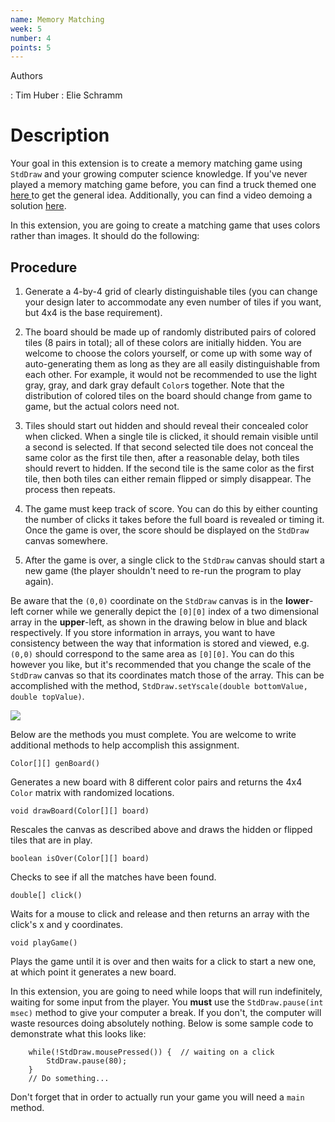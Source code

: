 ```yaml
---
name: Memory Matching
week: 5
number: 4
points: 5
---
```


Authors

: Tim Huber
: Elie Schramm

# Description

Your goal in this extension is to create a memory matching game using `StdDraw` and your growing computer 
science knowledge. If you\'ve never played a memory matching game before, you can find a truck themed one 
<a href="http://www.sproutonline.com/games/bill-boards-memory-match" target="new"> here </a>
to get the general idea. Additionally, you can find a video demoing a solution 
<a href="Extensions/memorymatch.mp4" target="new">here</a>.

In this extension, you are going to create a matching game that uses colors rather than images. It should do the following:

## Procedure

1. Generate a 4-by-4 grid of clearly distinguishable tiles (you can change your design later to accommodate any even number of tiles if you want, but 4x4 is the base requirement).

2. The board should be made up of randomly distributed pairs of colored tiles (8 pairs in total); all of these colors are initially hidden. You are welcome to choose the colors yourself, or come up with some way of auto-generating them as long as they are all easily distinguishable from each other. For example, it would not be recommended to use the light gray, gray, and dark gray default `Color`s together. Note that the distribution of colored tiles on the board should change from game to game, but the actual colors need not.

3. Tiles should start out hidden and should reveal their concealed color when clicked. When a single tile is clicked, it should remain visible until a second is selected. If that second selected tile does not conceal the same color as the first tile then, after a reasonable delay, both tiles should revert to hidden. If the second tile is the same color as the first tile, then both tiles can either remain flipped or simply disappear. The process then repeats. 

4. The game must keep track of score. You can do this by either counting the number of clicks it takes before the full board is revealed or timing it. Once the game is over, the score should be displayed on the `StdDraw` canvas somewhere.

5. After the game is over, a single click to the `StdDraw` canvas should start a new game (the player shouldn\'t need to re-run the program to play again).

Be aware that the `(0,0)` coordinate on the `StdDraw` canvas is in the **lower**-left corner while we generally depict the `[0][0]` index of a two dimensional array in the **upper**-left, as shown in the drawing below in blue and black respectively. If you store information in arrays, you want to have consistency between the way that information is stored and viewed, e.g. `(0,0)` should correspond to the same area as `[0][0]`. You can do this however you like, but it\'s recommended that you change the scale of the `StdDraw` canvas so that its coordinates match those of the array. This can be accomplished with the method, `StdDraw.setYscale(double bottomValue, double topValue)`.

![](../../../extensions/canvasCoords.jpg)

Below are the methods you must complete. You are welcome to write additional methods 
to help accomplish this assignment.

`Color[][] genBoard()` 

Generates a new board with 8 different color pairs and returns the 4x4 `Color` matrix with randomized locations.

`void drawBoard(Color[][] board)` 

Rescales the canvas as described above and draws the hidden or flipped tiles that are in play.

`boolean isOver(Color[][] board)`

Checks to see if all the matches have been found.

`double[] click()`

Waits for a mouse to click and release and then returns an array with the click\'s x and y coordinates.

`void playGame()`

Plays the game until it is over and then waits for a click to start a new one, at which point it generates a new board.

In this extension, you are going to need while loops that will run indefinitely, waiting for some input from the player. You **must** use the `StdDraw.pause(int msec)` method to give your computer a break. If you don\'t, the computer will waste resources doing absolutely nothing. Below is some sample code to demonstrate what this looks like:</p>


		while(!StdDraw.mousePressed()) {  // waiting on a click
			StdDraw.pause(80);
		}
		// Do something...	



Don\'t forget that in order to actually run your game you will need a `main` method. 
